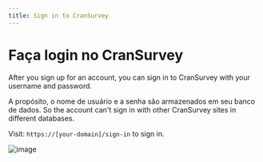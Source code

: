 ```yaml
---
title: Sign in to CranSurvey
---
```


# Faça login no CranSurvey

After you sign up for an account, you can sign in to CranSurvey with your username and password.

A propósito, o nome de usuário e a senha são armazenados em seu banco de dados. So the account can't sign in with other CranSurvey sites in different databases.

Visit: `https://[your-domain]/sign-in` to sign in.

![image](https://github.com/ocoke/csur-site/assets/71591824/7633247c-fdc1-48c4-8821-aefc7bbf739c)
